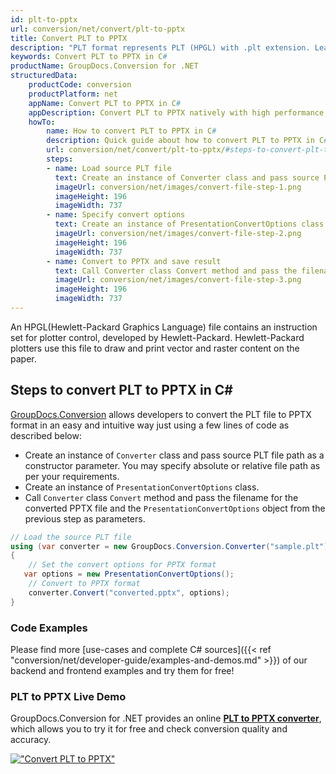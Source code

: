 ```yaml
---
id: plt-to-pptx
url: conversion/net/convert/plt-to-pptx
title: Convert PLT to PPTX
description: "PLT format represents PLT (HPGL) with .plt extension. Learn how to convert PLT to PPTX file programmatically in C# language using GroupDocs.Conversion for .NET library."
keywords: Convert PLT to PPTX in C#
productName: GroupDocs.Conversion for .NET
structuredData:
    productCode: conversion
    productPlatform: net
    appName: Convert PLT to PPTX in C#
    appDescription: Convert PLT to PPTX natively with high performance using C# language and server side GroupDocs.Conversion for .NET APIs, without the use of any software like Microsoft or Open Office.
    howTo:
        name: How to convert PLT to PPTX in C# 
        description: Quick guide about how to convert PLT to PPTX in C# with high performance and accuracy.
        url: conversion/net/convert/plt-to-pptx/#steps-to-convert-plt-to-pptx-in-c
        steps:
        - name: Load source PLT file 
          text: Create an instance of Converter class and pass source PLT file path as a constructor parameter. You may specify absolute or relative file path as per your requirements. 
          imageUrl: conversion/net/images/convert-file-step-1.png
          imageHeight: 196
          imageWidth: 737
        - name: Specify convert options 
          text: Create an instance of PresentationConvertOptions class.
          imageUrl: conversion/net/images/convert-file-step-2.png
          imageHeight: 196
          imageWidth: 737
        - name: Convert to PPTX and save result 
          text: Call Converter class Convert method and pass the filename for the converted HTML file and the PresentationConvertOptions object from the previous step as parameters.
          imageUrl: conversion/net/images/convert-file-step-3.png
          imageHeight: 196
          imageWidth: 737
---
```


An HPGL(Hewlett-Packard Graphics Language) file contains an instruction set for plotter control, developed by Hewlett-Packard. Hewlett-Packard plotters use this file to draw and print vector and raster content on the paper.

## Steps to convert PLT to PPTX in C#

[GroupDocs.Conversion](https://products.groupdocs.com/conversion/net) allows developers to convert the PLT file to PPTX format in an easy and intuitive way just using a few lines of code as described below:

* Create an instance of `Converter` class and pass source PLT file path as a constructor parameter. You may specify absolute or relative file path as per your requirements. 
* Create an instance of `PresentationConvertOptions` class.
* Call `Converter` class `Convert` method and pass the filename for the converted PPTX file and the `PresentationConvertOptions` object from the previous step as parameters.

```csharp
// Load the source PLT file
using (var converter = new GroupDocs.Conversion.Converter("sample.plt"))
{
    // Set the convert options for PPTX format
   var options = new PresentationConvertOptions();
    // Convert to PPTX format
    converter.Convert("converted.pptx", options);
}
```

### Code Examples

Please find more [use-cases and complete C# sources]({{< ref "conversion/net/developer-guide/examples-and-demos.md" >}}) of our backend and frontend examples and try them for free!

### PLT to PPTX Live Demo

GroupDocs.Conversion for .NET provides an online [**PLT to PPTX converter**](https://products.groupdocs.app/conversion/plt-to-pptx), which allows you to try it for free and check conversion quality and accuracy.

[!["Convert PLT to PPTX"](conversion/net/images/convert-to-pptx/convert-plt-to-pptx.png)](https://products.groupdocs.app/conversion/plt-to-pptx)